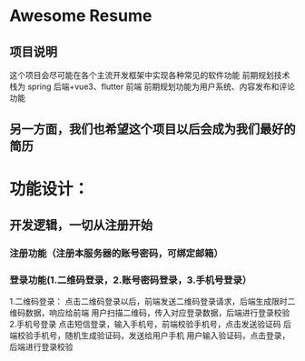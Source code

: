 # Awesome Resume

## 项目说明

这个项目会尽可能在各个主流开发框架中实现各种常见的软件功能
前期规划技术栈为 spring 后端+vue3、flutter 前端
前期规划功能为用户系统、内容发布和评论功能

## 另一方面，我们也希望这个项目以后会成为我们最好的简历

# 功能设计：
## 开发逻辑，一切从注册开始
### 注册功能（注册本服务器的账号密码，可绑定邮箱）
### 登录功能(1.二维码登录，2.账号密码登录，3.手机号登录）
1.二维码登录：
点击二维码登录以后，前端发送二维码登录请求，后端生成限时二维码数据，响应给前端
用户扫描二维码，传入对应登录数据，后端进行登录校验
2.手机号登录
点击短信登录，输入手机号，前端校验手机号，点击发送验证码
后端校验手机号，随机生成验证码，发送给用户手机
用户输入验证码，点击登录，后端进行登录校验

